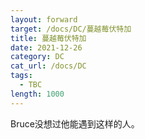 ```yaml
---
layout: forward
target: /docs/DC/蔓越莓伏特加
title: 蔓越莓伏特加
date: 2021-12-26
category: DC
cat_url: /docs/DC
tags: 
  - TBC
length: 1000
---
```


Bruce没想过他能遇到这样的人。
